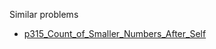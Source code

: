 Similar problems
- [p315_Count_of_Smaller_Numbers_After_Self](https://github.com/genxium/Leetcode/tree/master/p315_Count_of_Smaller_Numbers_After_Self) 
